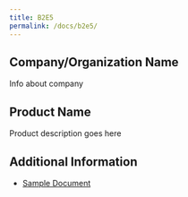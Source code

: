 ```yaml
---
title: B2E5
permalink: /docs/b2e5/
---
```


## Company/Organization Name
Info about company

## Product Name
Product description goes here

## Additional Information
 - [Sample Document](../monday/breakout2/documents/b1p1d1.pdf)
